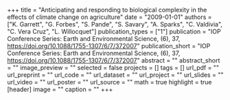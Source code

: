 +++
title = "Anticipating and responding to biological complexity in the effects of climate change on agriculture"
date = "2009-01-01"
authors = ["K. Garrett", "G. Forbes", "S. Pande", "S. Savary", "A. Sparks", "C. Valdivia", "C. Vera Cruz", "L. Willocquet"]
publication_types = ["1"]
publication = "IOP Conference Series: Earth and Environmental Science, (6), 37, https://doi.org/10.1088/1755-1307/6/7/372007"
publication_short = "IOP Conference Series: Earth and Environmental Science, (6), 37, https://doi.org/10.1088/1755-1307/6/7/372007"
abstract = ""
abstract_short = ""
image_preview = ""
selected = false
projects = []
tags = []
url_pdf = ""
url_preprint = ""
url_code = ""
url_dataset = ""
url_project = ""
url_slides = ""
url_video = ""
url_poster = ""
url_source = ""
math = true
highlight = true
[header]
image = ""
caption = ""
+++
